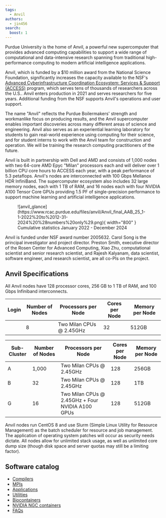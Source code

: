```yaml
---
tags:
  - Anvil
authors:
  - jin456
search:
  boost: 1
---
```


Purdue University is the home of Anvil, a powerful new supercomputer that provides advanced computing capabilities to support a wide range of computational and data-intensive research spanning from traditional high-performance computing to modern artificial intelligence applications.

Anvil, which is funded by a $10 million award from the National Science Foundation, significantly increases the capacity available to the NSF&#39;s <a href="https://access-ci.org/">Advanced Cyberinfrastructure Coordination Ecosystem: Services &amp; Support (ACCESS)</a> program, which serves tens of thousands of researchers across the U.S.. Anvil enters production in 2021 and serves researchers for five years. Additional funding from the NSF supports Anvil&#39;s operations and user support.

The name &quot;Anvil&quot; reflects the Purdue Boilermakers&#39; strength and workmanlike focus on producing results, and the Anvil supercomputer enables important discoveries across many different areas of science and engineering. Anvil also serves as an experiential learning laboratory for students to gain real-world experience using computing for their science, and for student interns to work with the Anvil team for construction and operation. We will be training the research computing practitioners of the future.

Anvil is built in partnership with Dell and AMD and consists of 1,000 nodes with two 64-core AMD Epyc &quot;Milan&quot; processors each and will deliver over 1 billion CPU core hours to ACCESS each year, with a peak performance of 5.3 petaflops. Anvil&#39;s nodes are interconnected with 100 Gbps Mellanox HDR InfiniBand. The supercomputer ecosystem also includes 32 large memory nodes, each with 1 TB of RAM, and 16 nodes each with four NVIDIA A100 Tensor Core GPUs providing 1.5 PF of single-precision performance to support machine learning and artificial intelligence applications.

<figure markdown="span">
  ![anvil_glance](https://www.rcac.purdue.edu/files/anvil/Anvil_final_AAB_25_1-1-2022%20to%2012-31-2024%20%28numbers%20only%29.png){ width="800" }
  <figcaption>Cumulative statistics January 2022 - December 2024</figcaption>
</figure>

Anvil is funded under NSF award number 2005632. Carol Song is the principal investigator and project director. Preston Smith, executive director of the Rosen Center for Advanced Computing, Xiao Zhu, computational scientist and senior research scientist, and Rajesh Kalyanam, data scientist, software engineer, and research scientist, are all co-PIs on the project.

## Anvil Specifications

All Anvil nodes have 128 processor cores, 256 GB to 1 TB of RAM, and 100 Gbps Infiniband interconnects.

|Login|Number of Nodes| Processors per Node    | Cores per Node| Memory per Node|
|-----|---------------|------------------------|---------------|----------------|
|     |8              |Two Milan CPUs @ 2.45GHz|32             |512GB           |


|Sub-Cluster|Number of Nodes| Processors per Node    | Cores per Node| Memory per Node|
|-----------|---------------|------------------------|---------------|----------------|
|A          |1,000          |Two Milan CPUs @ 2.45GHz|128             |256GB           |
|B          |32             |Two Milan CPUs @ 2.45GHz|128             |1TB           |
|G          |16             |Two Milan CPUs @ 2.45GHz + Four NVIDIA A100 GPUs|128             |512GB           |


Anvil nodes run CentOS 8 and use Slurm (Simple Linux Utility for Resource Management) as the batch scheduler for resource and job management. The application of operating system patches will occur as security needs dictate. All nodes allow for unlimited stack usage, as well as unlimited core dump size (though disk space and server quotas may still be a limiting factor).

## Software catalog

<ul>
	<li><a href="/knowledge/compilers">Compilers</a></li>
	<li><a href="/knowledge/mpis">MPIs</a></li>
	<li><a href="/knowledge/applications">Applications</a></li>
	<li><a href="/knowledge/utilities">Utilities</a></li>
	<li><a href="/knowledge/biocontainers">Biocontainers</a></li>
	<li><a href="/knowledge/ngc">NVIDIA NGC containers</a></li>
	<li><a href="/knowledge/faqs">FAQs</a></li>
</ul>
